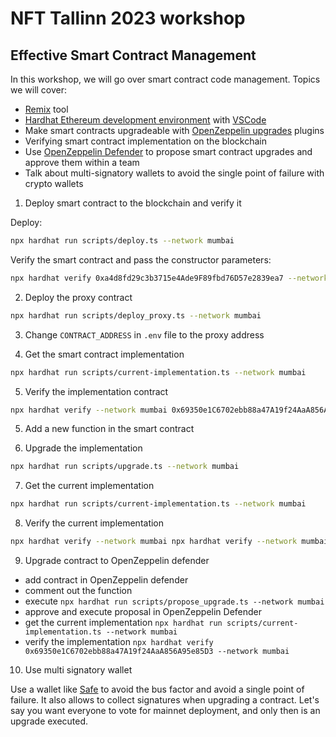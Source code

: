 # NFT Tallinn 2023 workshop

## Effective Smart Contract Management

In this workshop, we will go over smart contract code management. Topics we will cover:

- [Remix](https://remix.ethereum.org/) tool
- [Hardhat Ethereum development environment](https://hardhat.org/) with [VSCode](https://code.visualstudio.com/)
- Make smart contracts upgradeable with [OpenZeppelin upgrades](https://docs.openzeppelin.com/upgrades) plugins
- Verifying smart contract implementation on the blockchain
- Use [OpenZeppelin Defender](https://www.openzeppelin.com/defender) to propose smart contract upgrades and approve them within a team
- Talk about multi-signatory wallets to avoid the single point of failure with crypto wallets

1. Deploy smart contract to the blockchain and verify it

Deploy:

```sh
npx hardhat run scripts/deploy.ts --network mumbai
```

Verify the smart contract and pass the constructor parameters:

```sh
npx hardhat verify 0xa4d8fd29c3b3715e4Ade9F89fbd76D57e2839ea7 --network mumbai 'NFT Tallinn 2023' 'NFTTLL23'
```

2. Deploy the proxy contract

```sh
npx hardhat run scripts/deploy_proxy.ts --network mumbai
```

3. Change `CONTRACT_ADDRESS` in `.env` file to the proxy address

4. Get the smart contract implementation

```sh
npx hardhat run scripts/current-implementation.ts --network mumbai
```

5. Verify the implementation contract

```sh
npx hardhat verify --network mumbai 0x69350e1C6702ebb88a47A19f24AaA856A95e85D3
```

5. Add a new function in the smart contract

6. Upgrade the implementation

```sh
npx hardhat run scripts/upgrade.ts --network mumbai
```

7. Get the current implementation

```sh
npx hardhat run scripts/current-implementation.ts --network mumbai
```

8. Verify the current implementation

```sh
npx hardhat verify --network mumbai npx hardhat verify --network mumbai 0x6bfd02B1c1A8C62717Ba1826eaeb6d9F27ECceC2
```

9. Upgrade contract to OpenZeppelin defender

- add contract in OpenZeppelin defender
- comment out the function
- execute `npx hardhat run scripts/propose_upgrade.ts --network mumbai`
- approve and execute proposal in OpenZeppelin Defender
- get the current implementation `npx hardhat run scripts/current-implementation.ts --network mumbai`
- verify the implementation `npx hardhat verify 0x69350e1C6702ebb88a47A19f24AaA856A95e85D3 --network mumbai`

10. Use multi signatory wallet

Use a wallet like [Safe](https://safe.global/) to avoid the bus factor and avoid a single point of failure. It also allows to collect signatures when upgrading a contract. Let's say you want everyone to vote for mainnet deployment, and only then is an upgrade executed.
